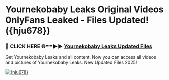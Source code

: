 # Yournekobaby Leaks Original Videos 0nlyFans Leaked - Files Updated! ({hju678})

<h3>🔴 CLICK HERE 🌐==►► <a href="https://tinyurl.com/ms9xzufz" rel="nofollow">Yournekobaby Leaks Updated Files</a></h3>

Get Yournekobaby Leaks and all content. Now you can access all videos and pictures of Yournekobaby Leaks. New Updated Files 2025!

[![{hju678}](https://i.imgur.com/PQ7UWWw.gif)](https://tinyurl.com/ms9xzufz)